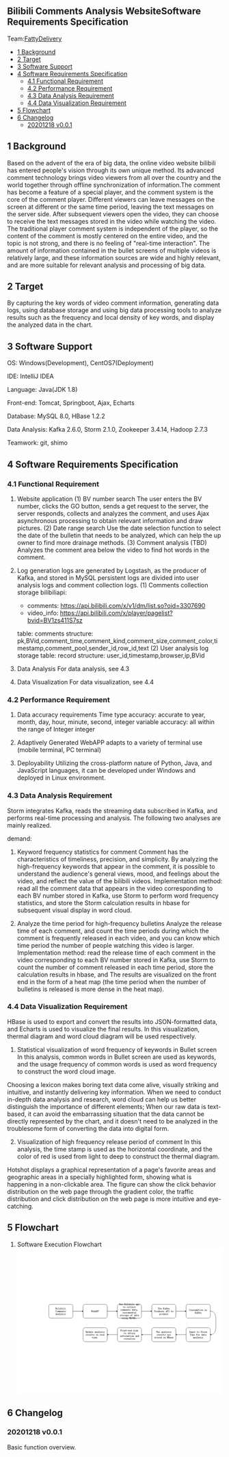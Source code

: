 ## Bilibili Comments Analysis WebsiteSoftware Requirements Specification

Team:[FattyDelivery](https://github.com/fattydelivery)

<!-- MarkdownTOC levels="2,3" autolink="true" style="unordered" -->

- [1 Background](#1-background)
- [2 Target](#2-target)
- [3 Software Support](#3-software-support)
- [4 Software Requirements Specification](#4-software-requirements-specification)
    - [4.1 Functional Requirement](#41-functional-requirement)
    - [4.2 Performance Requirement](#42-performance-requirement)
    - [4.3 Data Analysis Requirement](#43-data-analysis-requirement)
    - [4.4 Data Visualization Requirement](#44-data-visualization-requirement)
- [5 Flowchart](#5-flowchart)
- [6 Changelog](#6-changelog)
    - [20201218 v0.0.1](#20201218-v001)

<!-- /MarkdownTOC -->


## 1 Background

Based on the advent of the era of big data, the online video website bilibili has entered people's vision through its own unique method. Its advanced comment technology brings video viewers from all over the country and the world together through offline synchronization of information.The comment has become a feature of a special player, and the comment system is the core of the comment player. Different viewers can leave messages on the screen at different or the same time period, leaving the text messages on the server side. After subsequent viewers open the video, they can choose to receive the text messages stored in the video while watching the video. The traditional player comment system is independent of the player, so the content of the comment is mostly centered on the entire video, and the topic is not strong, and there is no feeling of "real-time interaction". The amount of information contained in the bullet screens of multiple videos is relatively large, and these information sources are wide and highly relevant, and are more suitable for relevant analysis and processing of big data.

## 2 Target

By capturing the key words of video comment information, generating data logs, using database storage and using big data processing tools to analyze results such as the frequency and local density of key words, and display the analyzed data in the chart.

## 3 Software Support

OS: Windows(Development), CentOS7(Deployment)

IDE: IntelliJ IDEA

Language: Java(JDK 1.8)

Front-end: Tomcat, Springboot, Ajax, Echarts

Database: MySQL 8.0, HBase 1.2.2

Data Analysis: Kafka 2.6.0, Storm 2.1.0, Zookeeper 3.4.14, Hadoop 2.7.3

Teamwork: git, shimo

## 4 Software Requirements Specification

### 4.1 Functional Requirement

1. Website application
    (1) BV number search
    The user enters the BV number, clicks the GO button, sends a get request to the server, the server responds, collects and analyzes the comment, and uses Ajax asynchronous processing to obtain relevant information and draw pictures.
    (2) Date range search
    Use the date selection function to select the date of the bulletin that needs to be analyzed, which can help the up owner to find more drainage methods.
    (3) Comment analysis (TBD)
    Analyzes the comment area below the video to find hot words in the comment.
2. Log generation
logs are generated by Logstash, as the producer of Kafka, and stored in MySQL persistent logs are divided into user analysis logs and comment collection logs.
    (1) Comments collection storage
    bilibiliapi:
    - comments: https://api.bilibili.com/x/v1/dm/list.so?oid=3307690
    - video_info: https://api.bilibili.com/x/player/pagelist?bvid=BV1zs411S7sz
   
    table: comments
    structure: pk,BVid,comment_time,comment_kind,comment_size,comment_color,timestamp,comment_pool,sender_id,row_id,text
    (2) User analysis log storage
    table: record
    structure: user_id,timestamp,browser,ip,BVid

3. Data Analysis
For data analysis, see 4.3

4. Data Visualization
For data visualization, see 4.4

### 4.2 Performance Requirement

1. Data accuracy requirements
Time type accuracy: accurate to year, month, day, hour, minute, second, integer variable accuracy: all within the range of Integer integer

2. Adaptively
Generated WebAPP adapts to a variety of terminal use (mobile terminal, PC terminal)

3. Deployability
Utilizing the cross-platform nature of Python, Java, and JavaScript languages, it can be developed under Windows and deployed in Linux environment.

### 4.3 Data Analysis Requirement

Storm integrates Kafka, reads the streaming data subscribed in Kafka, and performs real-time processing and analysis. The following two analyses are mainly realized.

demand:

1. Keyword frequency statistics for comment
   Comment has the characteristics of timeliness, precision, and simplicity. By analyzing the high-frequency keywords that appear in the comment, it is possible to understand the audience's general views, mood, and feelings about the video, and reflect the value of the bilibili videos.
   Implementation method: read all the comment data that appears in the video corresponding to each BV number stored in Kafka, use Storm to perform word frequency statistics, and store the Storm calculation results in hbase for subsequent visual display in word cloud.

2. Analyze the time period for high-frequency bulletins
   Analyze the release time of each comment, and count the time periods during which the comment is frequently released in each video, and you can know which time period the number of people watching this video is larger.
   Implementation method: read the release time of each comment in the video corresponding to each BV number stored in Kafka, use Storm to count the number of comment released in each time period, store the calculation results in hbase, and The results are visualized on the front end in the form of a heat map (the time period when the number of bulletins is released is more dense in the heat map).

### 4.4 Data Visualization Requirement

HBase is used to export and convert the results into JSON-formatted data, and Echarts is used to visualize the final results. In this visualization, thermal diagram and word cloud diagram will be used respectively.

1. Statistical visualization of word frequency of keywords in Bullet screen
In this analysis, common words in Bullet screen are used as keywords, and the usage frequency of common words is used as word frequency to construct the word cloud image.

Choosing a lexicon makes boring text data come alive, visually striking and intuitive, and instantly delivering key information. When we need to conduct in-depth data analysis and research, word cloud can help us better distinguish the importance of different elements; When our raw data is text-based, it can avoid the embarrassing situation that the data cannot be directly represented by the chart, and it doesn't need to be analyzed in the troublesome form of converting the data into digital form.

2. Visualization of high frequency release period of comment
In this analysis, the time stamp is used as the horizontal coordinate, and the color of red is used from light to deep to construct the thermal diagram.

Hotshot displays a graphical representation of a page's favorite areas and geographic areas in a specially highlighted form, showing what is happening in a non-clickable area. The figure can show the click behavior distribution on the web page through the gradient color, the traffic distribution and click distribution on the web page is more intuitive and eye-catching.

## 5 Flowchart

1. Software Execution Flowchart
![](img/flowchart.png)


## 6 Changelog

### 20201218 v0.0.1

Basic function overview.

